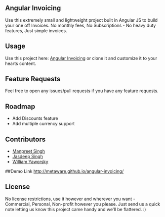 ## Angular Invoicing

Use this extremely small and lightweight project built in Angular JS to build your one off Invoices. No monthly fees, No Subscriptions - No heavy duty features, Just simple invoices.

## Usage

Use this project here: [Angular Invoicing](http://metaware.github.io/angular-invoicing) or clone it and customize it to your hearts content.

## Feature Requests

Feel free to open any issues/pull requests if you have any feature requests.

## Roadmap

* Add Discounts feature
* Add multiple currency support


## Contributors

* [Manpreet Singh](http://github.com/manpreetrules)
* [Jasdeep Singh](http://jasdeep.ca)
* [William Yaworsky](https://github.com/yaworsw)

##Demo Link
    http://metaware.github.io/angular-invoicing/


## License

No license restrictions, use it however and wherever you want - Commercial, Personal, Non-profit however you please. Just send us a quick note letting us know this project came handy and we'll be flattered. :)

